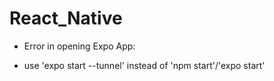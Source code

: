 # React_Native

* Error in opening Expo App:
- use 'expo start --tunnel' instead of 'npm start'/'expo start'